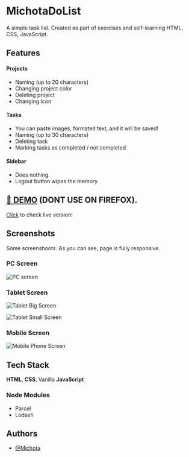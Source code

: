 
# MichotaDoList

A simple task list. Created as part of exercises and self-learning HTML, CSS, JavaScript.

## Features

#### Projects

- Naming (up to 20 characters)
- Changing project color
- Deleting project
- Changing Icon

#### Tasks

- You can paste images, formated text, and it will be saved!
- Naming (up to 30 characters)
- Deleting task
- Marking tasks as completed / not completed

#### Sidebar
- Does nothing.
- Logout button wipes the memory
## [🔗 DEMO](https://michotadolist.netlify.app/) (DONT USE ON FIREFOX).
[Click](https://michotadolist.netlify.app/) to check live version!

## Screenshots
Some screenshoots. As you can see, page is fully responsive.


### PC Screen
![PC screen](https://i.imgur.com/t1R920P.png)
### Tablet Screen 
![Tablet Big Screen](https://i.imgur.com/GA2UGdv.png)

![Tablet Small Screen](https://i.imgur.com/pjEvevk.png)
### Mobile Screen 
![Mobile Phone Screen](https://i.imgur.com/C8tRIQO.png)


## Tech Stack
**HTML**, **CSS**, Vanilla **JavaScript**

### Node Modules
- Parcel
- Lodash




## Authors

- [@Michota](https://www.github.com/michota)

